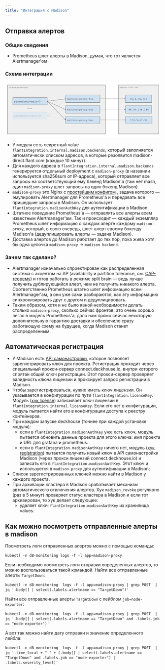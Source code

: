 ```yaml
---
title: "Интеграция с Madison"
---
```


<!-- Исходник картинок: https://docs.google.com/drawings/d/1KMgawZD4q7jEYP-_g6FvUeJUaT3edro_u6_RsI3ZVvQ/edit -->

## Отправка алертов

### Общие сведения

* Prometheus шлет алерты в Madison, думая, что тот является Alertmanager'ом

### Схема интеграции

![Схема интеграции](img/madison.png)

* У модуля есть секретный value `flantIntegration.internal.madison.backends`, который заполняется автоматически списком адресов, в
  которые резолвится madison-direct.flant.com (каждые 10 минут).
* Для каждого адреса в `flantIntegration.internal.madison.backends` генерируется отдельный deployment с `madison-proxy` (в названии
  используется sha256sum от IP-адреса), который отправляет все запросы на соответствующий ему бэкенд Madison'а (там нет
  mash, один `madison-proxy` шлет запросы на один бэкенд Madison).
* `madison-proxy` это Nginx с [простейшим конфигом](https://fox.flant.com/sys/deckhouse-oss/-/tree/main/modules/ee/340-flant-integration/images/madison-proxy/rootfs/etc/nginx/nginx.tmpl)
  , задача которого — эмулировать Alertmanager для Prometheus'а и передавать все пришедшие запросы в Madison. Он
  использует `flantIntegration.madisonAuthKey` для аутентификации в Madison.
* Штатное поведение Prometheus'а — отправлять все алерты всем известным Alertmanager'ам. Так и происходит — каждый
  экземпляр Prometheus шлет информацию о каждом алерте каждому `madison-proxy`, который, в свою очередь, шлет алерт
  своему бэкенду Madison'а (дедуплицировать алерты — задача Madison).
* Доставка алертов до Madison работает до тех пор, пока жива хотя бы одна цепочка `madison-proxy` -> `madison backend`.

### Зачем так сделано?

* Alertmanager изначально спроектирован как распределенная система с акцентом на AP (availability и partition tolerance,
  см. [CAP-теорему](https://en.wikipedia.org/wiki/CAP_theorem)) и готов работать в режиме split brain — ведь лучше
  получить дублирующийся алерт, чем не получить никакого алерта. Соответственно Prometheus штатно шлет информацию всем
  Alertmanager'ам, а они уже сами разбираются, как эту информацию синхронизировать друг с другом и дедуплицировать.
* Таким образом, хотя и не было явной необходимости делать столько `madison-proxy`, сколько сейчас фронтов, это очень
  хорошо легло в модель Prometheus'а, дало нам прямо сейчас некоторую дополнительную гарантию доставки и обеспечило
  сразу работающую схему на будущее, когда Madison станет распределенным.

## Автоматическая регистрация

* У Madison есть [API самонастройки](https://fox.flant.com/tnt/madison/issues/73), которое позволяет зарегистрировать
  ключ для проекта. Регистрация проходит через специальный прокси-сервер connect.deckhouse.io, внутри которого спрятан
  общий ключ регистрации. Этот прокси-сервер проверяет валидность ключа лицензии и проксирует запрос регистрации в Madison.
* Чтобы зарегистрироваться, нужно иметь ключ лицензии. Он указывается в конфигурации по пути `flantIntegration.licenseKey`.
  Модуль ([хук license](https://fox.flant.com/sys/deckhouse-oss/-/tree/main/ee/modules/340-flant-integration/hooks/license.go))
  записывает ключ лицензии в `flantIntegration.internal.licenseKey`. Если его нет в конфигурации, модуль пытается найти
  его в конфигурации доступа к реестру контейнеров.
* При каждом запуске deckhouse (точнее при каждой установке модуля):
  * если в `flantIntegration.madisonAuthKey` уже есть ключ, модуль пытается обновить данные проекта для этого ключа:
      имя проекта и URL для grafana и prometheus.
  * если в `flantIntegration.madisonAuthKey` ничего нет, модуль ([хук registration](https://fox.flant.com/sys/deckhouse-oss/-/tree/main/ee/modules/340-flant-integration/hooks/madison/registration.go))
      пытается получить новый ключ в API самонастройки Madison (через прокси лицензий connect.deckhouse.io) и записать
      его в `flantIntegration.madisonAuthKey`. Этот ключ и используется в `madison-proxy` для аутентификации в Madison;
* Список зарегистрированных ключей можно найти в Madison у каждого проекта.
* При архивации кластера в Madison срабатывает механизм автоматического отключения алертов. Хук `madison_revoke`
  регулярно (раз в 5 минут) проверяет статус кластера в Madison и если тот архивирован, то хук делает следующее:
  * удаляет ключ `flantIntegration.madisonAuthKey` из хранилища values.

## Как можно посмотреть отправленные алерты в madison

Посмотреть логи отправленных алертов можно с помощью команды:

```shell
kubectl -n d8-monitoring logs -f -l app=madison-proxy
```

Если необходимо посмотреть логи отправки определенных алертов, то можно воспользоваться такой командой: Найти все
отправленные алерты `TargetDown`:

```shell
kubectl -n d8-monitoring  logs -f -l app=madison-proxy | grep POST  | jq '.body[] | select(.labels.alertname == "TargetDown")'
```

Найти все отправленные алерты `TargetDown` с лейблом `job=node-exporter`:

```shell
kubectl -n d8-monitoring  logs -f -l app=madison-proxy | grep POST  | jq '.body[] | select(.labels.alertname == "TargetDown" and .labels.job == "node-exporter")'
```

А вот так можно найти дату отправки и значение определенного лейбла:

```shell
kubectl -n d8-monitoring  logs -f -l app=madison-proxy | grep POST  | jq '.time_local + " " + (.body[] | select(.labels.alertname == "TargetDown" and .labels.job == "node-exporter") | .labels.severity_level)'
```
